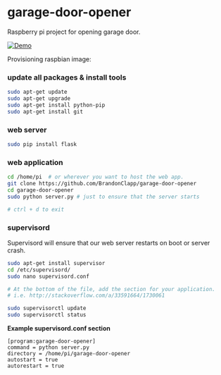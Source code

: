 # garage-door-opener

Raspberry pi project for opening garage door.

[![Demo](https://img.youtube.com/vi/m5UOdb8SFQg/0.jpg)](https://www.youtube.com/watch?v=m5UOdb8SFQg)

Provisioning raspbian image:

### update all packages & install tools

```bash
sudo apt-get update
sudo apt-get upgrade
sudo apt-get install python-pip
sudo apt-get install git
```

### web server

```bash
sudo pip install flask
```

### web application

```bash
cd /home/pi  # or wherever you want to host the web app.
git clone https://github.com/BrandonClapp/garage-door-opener
cd garage-door-opener
sudo python server.py # just to ensure that the server starts

# ctrl + d to exit
```

### supervisord

Supervisord will ensure that our web server restarts on boot or server crash.

```bash
sudo apt-get install supervisor
cd /etc/supervisord/
sudo nano supervisord.conf

# At the bottom of the file, add the section for your application.
# i.e. http://stackoverflow.com/a/33591664/1730061

sudo supervisorctl update
sudo supervisorctl status
```

**Example supervisord.conf section**

```
[program:garage-door-opener]                                                                  
command = python server.py                                      
directory = /home/pi/garage-door-opener                            
autostart = true                                                                
autorestart = true
```
